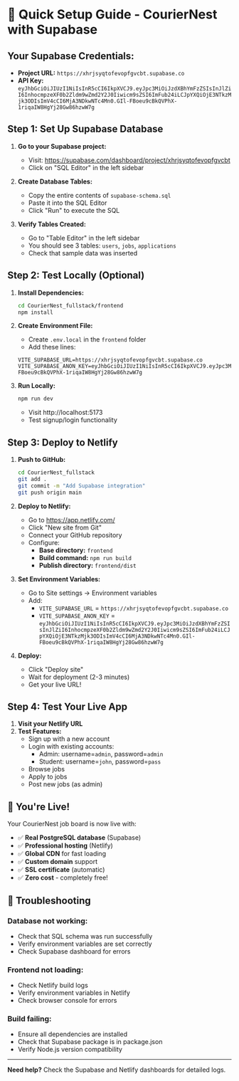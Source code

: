 # 🚀 Quick Setup Guide - CourierNest with Supabase

## Your Supabase Credentials:
- **Project URL:** `https://xhrjsyqtofevopfgvcbt.supabase.co`
- **API Key:** `eyJhbGciOiJIUzI1NiIsInR5cCI6IkpXVCJ9.eyJpc3MiOiJzdXBhYmFzZSIsInJlZiI6InhocmpzeXF0b2Zldm9wZmd2Y2J0Iiwicm9sZSI6ImFub24iLCJpYXQiOjE3NTkzMjk3ODIsImV4cCI6MjA3NDkwNTc4Mn0.GIl-FBoeu9cBkQVPhX-1riqaIW8HgYj28Gw86hzwW7g`

## Step 1: Set Up Supabase Database

1. **Go to your Supabase project:**
   - Visit: https://supabase.com/dashboard/project/xhrjsyqtofevopfgvcbt
   - Click on "SQL Editor" in the left sidebar

2. **Create Database Tables:**
   - Copy the entire contents of `supabase-schema.sql`
   - Paste it into the SQL Editor
   - Click "Run" to execute the SQL

3. **Verify Tables Created:**
   - Go to "Table Editor" in the left sidebar
   - You should see 3 tables: `users`, `jobs`, `applications`
   - Check that sample data was inserted

## Step 2: Test Locally (Optional)

1. **Install Dependencies:**
   ```bash
   cd CourierNest_fullstack/frontend
   npm install
   ```

2. **Create Environment File:**
   - Create `.env.local` in the `frontend` folder
   - Add these lines:
   ```
   VITE_SUPABASE_URL=https://xhrjsyqtofevopfgvcbt.supabase.co
   VITE_SUPABASE_ANON_KEY=eyJhbGciOiJIUzI1NiIsInR5cCI6IkpXVCJ9.eyJpc3MiOiJzdXBhYmFzZSIsInJlZiI6InhocmpzeXF0b2Zldm9wZmd2Y2J0Iiwicm9sZSI6ImFub24iLCJpYXQiOjE3NTkzMjk3ODIsImV4cCI6MjA3NDkwNTc4Mn0.GIl-FBoeu9cBkQVPhX-1riqaIW8HgYj28Gw86hzwW7g
   ```

3. **Run Locally:**
   ```bash
   npm run dev
   ```
   - Visit http://localhost:5173
   - Test signup/login functionality

## Step 3: Deploy to Netlify

1. **Push to GitHub:**
   ```bash
   cd CourierNest_fullstack
   git add .
   git commit -m "Add Supabase integration"
   git push origin main
   ```

2. **Deploy to Netlify:**
   - Go to https://app.netlify.com/
   - Click "New site from Git"
   - Connect your GitHub repository
   - Configure:
     - **Base directory:** `frontend`
     - **Build command:** `npm run build`
     - **Publish directory:** `frontend/dist`

3. **Set Environment Variables:**
   - Go to Site settings → Environment variables
   - Add:
     - `VITE_SUPABASE_URL` = `https://xhrjsyqtofevopfgvcbt.supabase.co`
     - `VITE_SUPABASE_ANON_KEY` = `eyJhbGciOiJIUzI1NiIsInR5cCI6IkpXVCJ9.eyJpc3MiOiJzdXBhYmFzZSIsInJlZiI6InhocmpzeXF0b2Zldm9wZmd2Y2J0Iiwicm9sZSI6ImFub24iLCJpYXQiOjE3NTkzMjk3ODIsImV4cCI6MjA3NDkwNTc4Mn0.GIl-FBoeu9cBkQVPhX-1riqaIW8HgYj28Gw86hzwW7g`

4. **Deploy:**
   - Click "Deploy site"
   - Wait for deployment (2-3 minutes)
   - Get your live URL!

## Step 4: Test Your Live App

1. **Visit your Netlify URL**
2. **Test Features:**
   - Sign up with a new account
   - Login with existing accounts:
     - Admin: username=`admin`, password=`admin`
     - Student: username=`john`, password=`pass`
   - Browse jobs
   - Apply to jobs
   - Post new jobs (as admin)

## 🎉 You're Live!

Your CourierNest job board is now live with:
- ✅ **Real PostgreSQL database** (Supabase)
- ✅ **Professional hosting** (Netlify)
- ✅ **Global CDN** for fast loading
- ✅ **Custom domain** support
- ✅ **SSL certificate** (automatic)
- ✅ **Zero cost** - completely free!

## 🔧 Troubleshooting

### Database not working:
- Check that SQL schema was run successfully
- Verify environment variables are set correctly
- Check Supabase dashboard for errors

### Frontend not loading:
- Check Netlify build logs
- Verify environment variables in Netlify
- Check browser console for errors

### Build failing:
- Ensure all dependencies are installed
- Check that Supabase package is in package.json
- Verify Node.js version compatibility

---

**Need help?** Check the Supabase and Netlify dashboards for detailed logs.
